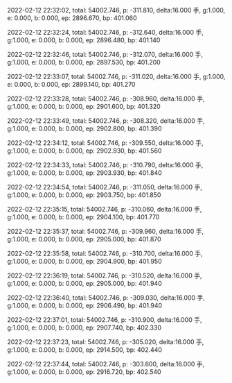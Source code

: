2022-02-12 22:32:02, total: 54002.746, p: -311.810, delta:16.000 手, g:1.000, e: 0.000, b: 0.000, ep: 2896.670, bp: 401.060

2022-02-12 22:32:24, total: 54002.746, p: -312.640, delta:16.000 手, g:1.000, e: 0.000, b: 0.000, ep: 2896.480, bp: 401.140

2022-02-12 22:32:46, total: 54002.746, p: -312.070, delta:16.000 手, g:1.000, e: 0.000, b: 0.000, ep: 2897.530, bp: 401.200

2022-02-12 22:33:07, total: 54002.746, p: -311.020, delta:16.000 手, g:1.000, e: 0.000, b: 0.000, ep: 2899.140, bp: 401.270

2022-02-12 22:33:28, total: 54002.746, p: -308.960, delta:16.000 手, g:1.000, e: 0.000, b: 0.000, ep: 2901.600, bp: 401.320

2022-02-12 22:33:49, total: 54002.746, p: -308.320, delta:16.000 手, g:1.000, e: 0.000, b: 0.000, ep: 2902.800, bp: 401.390

2022-02-12 22:34:12, total: 54002.746, p: -309.550, delta:16.000 手, g:1.000, e: 0.000, b: 0.000, ep: 2902.930, bp: 401.560

2022-02-12 22:34:33, total: 54002.746, p: -310.790, delta:16.000 手, g:1.000, e: 0.000, b: 0.000, ep: 2903.930, bp: 401.840

2022-02-12 22:34:54, total: 54002.746, p: -311.050, delta:16.000 手, g:1.000, e: 0.000, b: 0.000, ep: 2903.750, bp: 401.850

2022-02-12 22:35:15, total: 54002.746, p: -310.060, delta:16.000 手, g:1.000, e: 0.000, b: 0.000, ep: 2904.100, bp: 401.770

2022-02-12 22:35:37, total: 54002.746, p: -309.960, delta:16.000 手, g:1.000, e: 0.000, b: 0.000, ep: 2905.000, bp: 401.870

2022-02-12 22:35:58, total: 54002.746, p: -310.700, delta:16.000 手, g:1.000, e: 0.000, b: 0.000, ep: 2904.900, bp: 401.950

2022-02-12 22:36:19, total: 54002.746, p: -310.520, delta:16.000 手, g:1.000, e: 0.000, b: 0.000, ep: 2905.000, bp: 401.940

2022-02-12 22:36:40, total: 54002.746, p: -309.030, delta:16.000 手, g:1.000, e: 0.000, b: 0.000, ep: 2906.490, bp: 401.940

2022-02-12 22:37:01, total: 54002.746, p: -310.900, delta:16.000 手, g:1.000, e: 0.000, b: 0.000, ep: 2907.740, bp: 402.330

2022-02-12 22:37:23, total: 54002.746, p: -305.020, delta:16.000 手, g:1.000, e: 0.000, b: 0.000, ep: 2914.500, bp: 402.440

2022-02-12 22:37:44, total: 54002.746, p: -303.600, delta:16.000 手, g:1.000, e: 0.000, b: 0.000, ep: 2916.720, bp: 402.540
